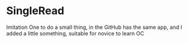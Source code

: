 # SingleRead
Imitation One to do a small thing,  in the GitHub has the same app, and I added a little something, suitable for novice to learn OC
